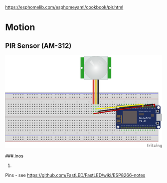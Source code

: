 https://esphomelib.com/esphomeyaml/cookbook/pir.html


# Motion


## PIR Sensor (AM-312)
![Demo](/PIR/motion.png)

###.inos

1. 




Pins - see https://github.com/FastLED/FastLED/wiki/ESP8266-notes

